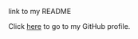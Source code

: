 
link to my README

Click [here](https://github.com/Enaj-ciiru/Enaj-ciiru/blob/main/README.md) to go to my GitHub profile. 
